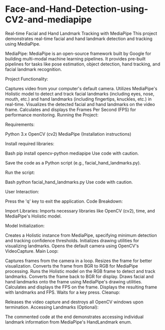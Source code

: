 # Face-and-Hand-Detection-using-CV2-and-mediapipe

Real-time Facial and Hand Landmark Tracking with MediaPipe
This project demonstrates real-time facial and hand landmark detection and tracking using MediaPipe.

MediaPipe:
MediaPipe is an open-source framework built by Google for building multi-modal machine learning pipelines. It provides pre-built pipelines for tasks like pose estimation, object detection, hand tracking, and facial landmark recognition.

Project Functionality:

Captures video from your computer's default camera.
Utilizes MediaPipe's Holistic model to detect and track facial landmarks (including eyes, nose, mouth, etc.) and hand landmarks (including fingertips, knuckles, etc.) in real-time.
Visualizes the detected facial and hand landmarks on the video frame.
Calculates and displays the Frames Per Second (FPS) for performance monitoring.
Running the Project:

Requirements:

Python 3.x
OpenCV (cv2)
MediaPipe (Installation instructions)
<!-- end list -->

Install required libraries:

Bash
pip install opencv-python mediapipe
Use code with caution.

Save the code as a Python script (e.g., facial_hand_landmarks.py).

Run the script:

Bash
python facial_hand_landmarks.py
Use code with caution.

User Interaction:

Press the 'q' key to exit the application.
Code Breakdown:

Import Libraries: Imports necessary libraries like OpenCV (cv2), time, and MediaPipe's Holistic model.

Model Initialization:

Creates a Holistic instance from MediaPipe, specifying minimum detection and tracking confidence thresholds.
Initializes drawing utilities for visualizing landmarks.
Opens the default camera using OpenCV's VideoCapture.
Main Loop:

Captures frames from the camera in a loop.
Resizes the frame for better visualization.
Converts the frame from BGR to RGB for MediaPipe processing.
Runs the Holistic model on the RGB frame to detect and track landmarks.
Converts the frame back to BGR for display.
Draws facial and hand landmarks onto the frame using MediaPipe's drawing utilities.
Calculates and displays the FPS on the frame.
Displays the resulting frame with landmarks and FPS.
Waits for a key press.
Cleanup:

Releases the video capture and destroys all OpenCV windows upon termination.
Accessing Landmarks (Optional):

The commented code at the end demonstrates accessing individual landmark information from MediaPipe's HandLandmark enum.
